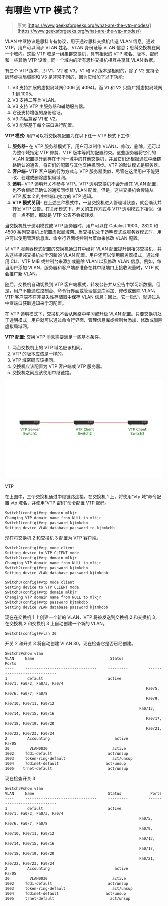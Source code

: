 # 有哪些 VTP 模式？

> 原文:[https://www.geeksforgeeks.org/what-are-the-vtp-modes/](https://www.geeksforgeeks.org/what-are-the-vtp-modes/)

VLAN 中继协议是思科专有协议，用于通过思科交换机传送 VLAN 信息。通过 VTP，用户可以同步 VLAN 姓名、VLAN 身份证等 VLAN 信息；思科交换机在同一个域内。这些 VTP 域是一组集群交换机，具有相似的 VTP 域名、版本、密码和一些其他 VTP 设置。同一个域内的所有思科交换机相互共享其 VLAN 数据。

有三个 VTP 版本，即 V1、V2 和 V3。V1 和 V2 版本是相似的，除了 V2 支持令牌环虚拟局域网和 V3 是非常不同的，因为它增加了以下功能:

1.  V3 支持扩展的虚拟局域网(1006 到 4094)。而 V1 和 V2 只能广播虚拟局域网 1 到 1005。
2.  V3 支持二等兵 VLAN。
3.  V3 支持 VTP 主服务器和辅助服务器。
4.  它还支持增强的身份验证。
5.  V3 向后兼容 V1 和 V2。
6.  V3 能够基于每个端口进行配置。

**VTP 模式:**
用户可以将交换机配置为在以下任一 VTP 模式下工作:

1.  **服务器–**
    在 VTP 服务器模式下，用户可以制作 VLANs、修改、删除，还可以为整个域指定 VTP 修剪、VTP 版本等附加配置约束。这些服务器将它们的 VLAN 配置提升到存在于同一域中的其他交换机，并且它们还根据通过中继链路确认的通告，将它们的配置与其他交换机同步。VTP 的默认模式是服务器。
2.  **客户端–**
    VTP 客户端的行为方式与 VTP 服务器类似，尽管在这里用户不能更改、创建或删除虚拟局域网。
3.  **透明–**
    VTP 透明开关不参与 VTP。VTP 透明交换机不会升级其 VLAN 配置，也不会根据已确认的通知同步其 VLAN 配置，但是，这些交换机会传输从 VTP 版本 2 的中继端口接收的 VTP 通知。
4.  **VTP 模式关闭–**
    在上述三种模式中，一旦交换机进入管理域状态，就会确认并转发 VTP 公告。在关闭模式下，开关的工作方式与 VTP 透明模式下相似，但有一点不同，那就是 VTP 公告不会被转发。

当交换机处于透明模式或 VTP 服务器时，用户可以在 Catalyst 1900、2820 和 4500 系列交换机上配置虚拟局域网。当交换机处于透明模式或服务器模式时，用户可以使用管理信息库、命令行界面或控制台菜单来修改 VLAN 配置。

以 VTP 服务器模式配置的交换机通过其中继将 VLAN 配置提升到相邻交换机，并从这些相邻交换机处学习新的 VLAN 配置。用户还可以使用服务器模式，通过使用 CLI、VTP MIB 或控制台来添加或删除 VLAN 以及修改 VLAN 信息。例如，每当用户添加 VLAN，服务器和客户端都准备在其中继端口上接收流量时，VTP 就会推广新 VLAN。

随后，交换机自动切换到 VTP 客户端模式，转发公告并从公告中学习新数据。但是，用户不能通过控制台、命令行界面或管理信息库添加、修改或删除 VLAN。VTP 客户端不在非易失性存储器中保存 VLAN 信息；因此，它一启动，就通过从中继端口获取通知来学习配置。

在 VTP 透明模式下，交换机不会从网络中学习或升级 VLAN 配置。只要交换机处于透明模式，用户就可以通过命令行界面、管理信息库或控制台添加、修改或删除虚拟局域网。

**VTP 配置:**
交换 VTP 消息需要满足一些基本条件。

1.  两台交换机上的 VTP 域名应该相同。
2.  VTP 的版本应该是一样的。
3.  VTP 域密码应该相同。
4.  交换机应该配置为 VTP 客户端或 VTP 服务器。
5.  交换机之间应该使用中继链路。

![VTP ](img/4c9887e6a3fa092338f3a84a0316797c.png)

VTP

在上图中，三个交换机通过中继链路连接。在交换机 1 上，将使用“vtp 域”命令配置 vtp 域名，并使用“VTP 密码”命令配置 VTP 密码。

```
Switch1(config)#vtp domain mlkjr
Changing VTP domain name from NULL to mlkjr
Switch1(config)#vtp password kjtmkcbb
Setting device VLAN database password to kjtmkcbb
```

现在将交换机 2 和交换机 3 配置为 VTP 客户端。

```
Switch2(config)#vtp mode client
Setting device to VTP CLIENT mode.
Switch2(config)#vtp domain mlkjr
Changing VTP domain name from NULL to mlkjr
Switch2(config)#vtp password kjtmkcbb
Setting device VLAN database password kjtmkcbb
```

```
Switch3(config)#vtp mode client
Setting device to VTP CLIENT mode.
Switch3(config)#vtp domain mlkjr
Changing VTP domain name from NULL to mlkjr
Switch3(config)#vtp password kjtmkcbb
Setting device VLAN database password kjtmkcbb
```

现在在交换机 1 上创建一个新的 VLAN，VTP 将被发送到交换机 2 和交换机 3，在交换机 2 和交换机 3 上自动创建一个新的 VLAN。

```
Switch1(config)#vlan 30
```

开关 2 和开关 3 将自动创建 VLAN 30。现在检查它是否已经创建。

```
Switch2#show vlan
VLAN     Name                                  Status             Ports
----     --------------------------------     ---------         -----------------------------
1         default                             active             Fa0/1, Fa0/2, Fa0/3, Fa0/4
                                                               Fa0/5, Fa0/6, Fa0/7, Fa0/8
                                                               Fa0/9, Fa0/10, Fa0/11, Fa0/12
                                                            Fa0/13, Fa0/14, Fa0/15, Fa0/16
                                                               Fa0/17, Fa0/18, Fa0/19, Fa0/20
                                                               Fa0/21, Fa0/22, Fa0/23, Fa0/24
2         Accounting                             active             Fa/05
30         VLAN0030                             active
1002     fddi-default                         act/unsup
1003     token-ring-default                     act/unsup
1004     fddinet-default                     act/unsup
1005    trnet-default                         act/unsup
```

现在检查开关 3

```
Switch3#show vlan
VLAN     Name                                 Status             Ports
----     --------------------------------     ---------         -----------------------------
1         default                             active             Fa0/1, Fa0/2, Fa0/3, Fa0/4
                                                            Fa0/5, Fa0/6, Fa0/7, Fa0/8
                                                            Fa0/9, Fa0/10, Fa0/11, Fa0/12
                                                            Fa0/13, Fa0/14, Fa0/15, Fa0/16
                                                            Fa0/17, Fa0/18, Fa0/19, Fa0/20
                                                            Fa0/21, Fa0/22, Fa0/23, Fa0/24
2         Accounting                             active             Fa/05
30         VLAN0030                             active
1002     fddi-default                         act/unsup
1003     token-ring-default                     act/unsup
1004     fddinet-default                     act/unsup
1005     trnet-default                         act/unsup
```